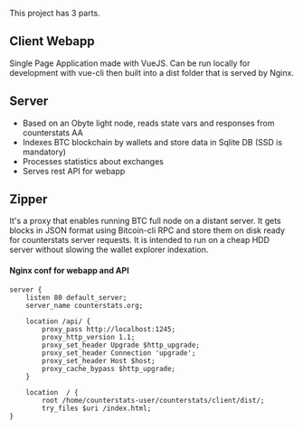 This project has 3 parts.

## Client Webapp
Single Page Application made with VueJS. Can be run locally for development with vue-cli then built into a dist folder that is served by Nginx.

## Server
- Based on an Obyte light node, reads state vars and responses from counterstats AA
- Indexes BTC blockchain by wallets and store data in Sqlite DB (SSD is mandatory)
- Processes statistics about exchanges
- Serves rest API for webapp 

## Zipper
It's a proxy that enables running BTC full node on a distant server. It gets blocks in JSON format using Bitcoin-cli RPC and store them on disk ready for counterstats server requests. It is intended to run on a cheap HDD server without slowing the wallet explorer indexation.

#### Nginx conf for webapp and API

```
server {
	listen 80 default_server;
	server_name counterstats.org;

	location /api/ {
		proxy_pass http://localhost:1245;
		proxy_http_version 1.1;
		proxy_set_header Upgrade $http_upgrade;
		proxy_set_header Connection 'upgrade';
		proxy_set_header Host $host;
		proxy_cache_bypass $http_upgrade;
	}

	location  / {
		root /home/counterstats-user/counterstats/client/dist/;
		try_files $uri /index.html;
}

```